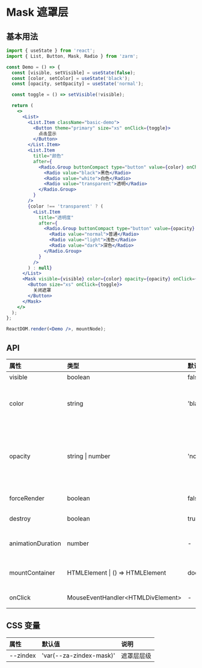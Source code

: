 # Mask 遮罩层

## 基本用法

```jsx
import { useState } from 'react';
import { List, Button, Mask, Radio } from 'zarm';

const Demo = () => {
  const [visible, setVisible] = useState(false);
  const [color, setColor] = useState('black');
  const [opacity, setOpacity] = useState('normal');

  const toggle = () => setVisible(!visible);

  return (
    <>
      <List>
        <List.Item className="basic-demo">
          <Button theme="primary" size="xs" onClick={toggle}>
            点击显示
          </Button>
        </List.Item>
        <List.Item
          title="颜色"
          after={
            <Radio.Group buttonCompact type="button" value={color} onChange={setColor}>
              <Radio value="black">黑色</Radio>
              <Radio value="white">白色</Radio>
              <Radio value="transparent">透明</Radio>
            </Radio.Group>
          }
        />
        {color !== 'transparent' ? (
          <List.Item
            title="透明度"
            after={
              <Radio.Group buttonCompact type="button" value={opacity} onChange={setOpacity}>
                <Radio value="normal">普通</Radio>
                <Radio value="light">浅色</Radio>
                <Radio value="dark">深色</Radio>
              </Radio.Group>
            }
          />
        ) : null}
      </List>
      <Mask visible={visible} color={color} opacity={opacity} onClick={toggle}>
        <Button size="xs" onClick={toggle}>
          关闭遮罩
        </Button>
      </Mask>
    </>
  );
};

ReactDOM.render(<Demo />, mountNode);
```

## API

| 属性              | 类型                                 | 默认值        | 说明                                                                      |
| :---------------- | :----------------------------------- | :------------ | :------------------------------------------------------------------------ |
| visible           | boolean                              | false         | 是否显示                                                                  |
| color             | string                               | 'black'       | 遮罩层的颜色，可选值 `black`, `white`, `transparent`                      |
| opacity           | string \| number                     | 'normal'      | 遮罩层的透明度，可选值 `normal`, `light`, `dark`，或填写具体数值（0 ~ 1） |
| forceRender       | boolean                              | false         | 强制渲染内容                                                              |
| destroy           | boolean                              | true          | 不可见时卸载内容                                                          |
| animationDuration | number                               | -             | 动画执行时间（单位：毫秒）                                                |
| mountContainer    | HTMLElement &#124; () => HTMLElement | document.body | 指定 Mask 挂载的 HTML 节点                                               |
| onClick           | MouseEventHandler<HTMLDivElement\>   | -             | 点击后触发的回调函数                                                      |

## CSS 变量

| 属性     | 默认值                  | 说明       |
| :------- | :---------------------- | :--------- |
| --zindex | 'var(--za-zindex-mask)' | 遮罩层层级 |
